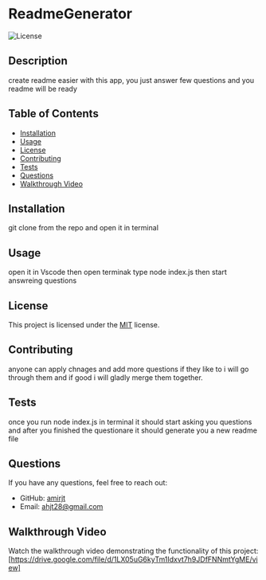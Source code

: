 # ReadmeGenerator

![License](https://img.shields.io/badge/License-MIT-blue.svg)

## Description

create readme easier with this app, you just answer few questions and you readme will be ready 

## Table of Contents

- [Installation](#installation)
- [Usage](#usage)
- [License](#license)
- [Contributing](#contributing)
- [Tests](#tests)
- [Questions](#questions)
- [Walkthrough Video](#walkthrough-video)

## Installation

git clone from the repo and open it in terminal

## Usage

open it in Vscode then open terminak type node index.js then start answreing questions

## License

This project is licensed under the [MIT](https://opensource.org/licenses/MIT) license.

## Contributing

anyone can apply chnages and add more questions if they like to i will go through them and if good i will gladly merge them together.

## Tests

once you run node index.js in terminal it should start asking you questions and after you finished the questionare it should generate you a new readme file 

## Questions

If you have any questions, feel free to reach out:

- GitHub: [amirjt](https://github.com/amirjt)
- Email: [ahjt28@gmail.com](mailto:ahjt28@gmail.com)

## Walkthrough Video

Watch the walkthrough video demonstrating the functionality of this project: [https://drive.google.com/file/d/1LX05uG6kyTm1Idxvt7h9JDfFNNmtYgME/view]